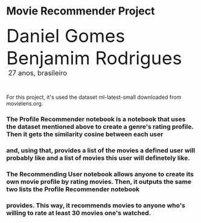 # Movie Recommender Project

<font size="+4">Daniel Gomes Benjamim Rodrigues</font><br>
<font size="+1.6">&#160;27 anos, brasileiro</font>
<p>&nbsp;</p>
For this project, it's used the dataset ml-latest-small downloaded from movielens.org. 

### The Profile Recommender notebook is a notebook that uses the dataset mentioned above to create a genre's rating profile. Then it gets the similarity cosine between each user
### and, using that, provides a list of the movies a defined user will probably like and a list of movies this user will definetely like.

### The Recommending User notebook allows anyone to create its own movie profile by rating movies. Then, it outputs the same two lists the Profile Recommender notebook
### provides. This way, it recommends movies to anyone who's willing to rate at least 30 movies one's watched.
